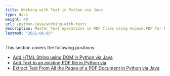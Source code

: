 ```yaml
---
title: Working with Text in Python via Java
type: docs
weight: 40
url: /python-java/working-with-text/
description: Master text operations in PDF files using Aspose.PDF for Python. Add, extract, and format text with ease.
lastmod: "2021-06-05"
---
```


This section covers the following positions:

- [Add HTML String using DOM in Python via Java](/pdf/python-java/add-html-string-using-dom-in-python/)
- [Add Text to an existing PDF file in Python via](/pdf/python-java/add-text-to-an-existing-pdf-file-in-python/)
- [Extract Text From All the Pages of a PDF Document in Python via Java](/pdf/python-java/extract-text-from-all-the-pages-of-a-pdf-document-in-python/)
